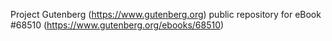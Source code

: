 Project Gutenberg (https://www.gutenberg.org) public repository for
eBook #68510 (https://www.gutenberg.org/ebooks/68510)
